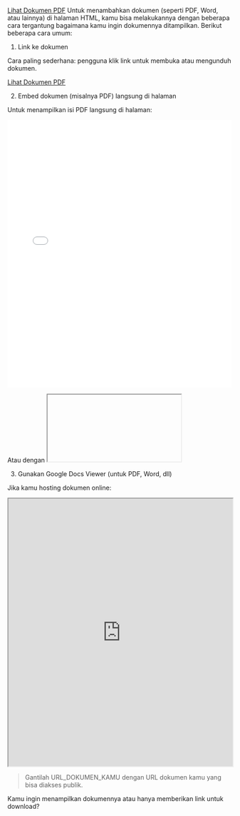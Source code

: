 <a href="Resume Ali Sofyan 2025.pdf" target="_blank">Lihat Dokumen PDF</a>
Untuk menambahkan dokumen (seperti PDF, Word, atau lainnya) di halaman HTML, kamu bisa melakukannya dengan beberapa cara tergantung bagaimana kamu ingin dokumennya ditampilkan. Berikut beberapa cara umum:

1. Link ke dokumen

Cara paling sederhana: pengguna klik link untuk membuka atau mengunduh dokumen.

<a href="dokumen.pdf" target="_blank">Lihat Dokumen PDF</a>

2. Embed dokumen (misalnya PDF) langsung di halaman

Untuk menampilkan isi PDF langsung di halaman:

<embed src="dokumen.pdf" type="application/pdf" width="100%" height="600px">

Atau dengan <iframe>:

<iframe src="dokumen.pdf" width="100%" height="600px"></iframe>

3. Gunakan Google Docs Viewer (untuk PDF, Word, dll)

Jika kamu hosting dokumen online:

<iframe src="https://docs.google.com/gview?url=URL_DOKUMEN_KAMU&embedded=true" width="100%" height="600px"></iframe>

> Gantilah URL_DOKUMEN_KAMU dengan URL dokumen kamu yang bisa diakses publik.



Kamu ingin menampilkan dokumennya atau hanya memberikan link untuk download?


